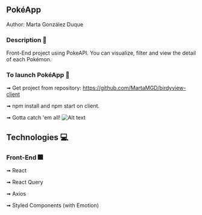 ## PokéApp 
Author: Marta González Duque

### Description :paperclip:
Front-End project using PokeAPI. You can visualize, filter and view the detail of each Pokémon. 

### To launch PokéApp :rocket:
➟ Get project from repository: https://github.com/MartaMGD/birdyview-client

➟ npm install and npm start on client.

➟ Gotta catch 'em all! ![ Alt text](http://pm1.narvii.com/6834/10ffedaee85950ef4e62e3dd74225c4d64172c8ev2_00.jpg)

## Technologies :computer:
### Front-End :fireworks:
➟ React

➟ React Query

➟ Axios

➟ Styled Components (with Emotion)



